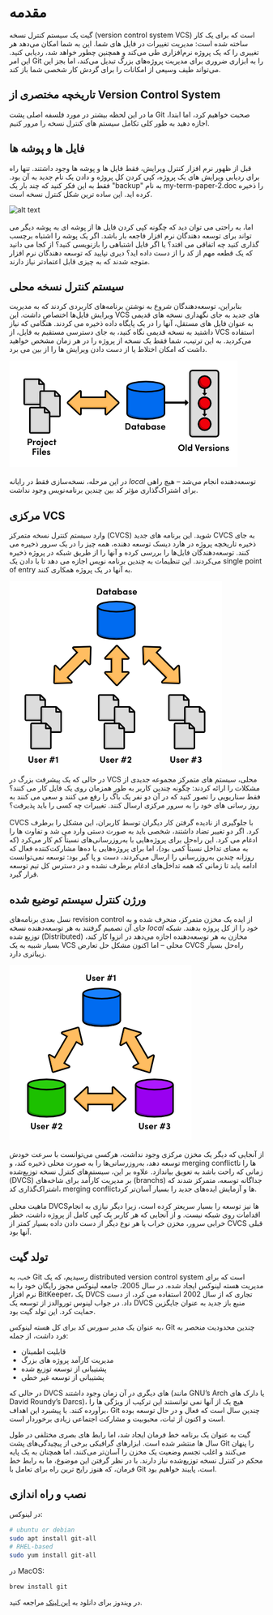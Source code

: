 # مقدمه

گیت یک سیستم کنترل نسخه (version control system VCS) است که برای یک کار ساخته شده است: مدیریت تغییرات در فایل های شما. این به شما امکان می‌دهد هر تغییری را که یک پروژه نرم‌افزاری طی می‌کند و همچنین چطور خواهد شد، ردیابی کنید. این امر Git را به ابزاری ضروری برای مدیریت پروژه‌های بزرگ تبدیل می‌کند، اما بجز این می‌تواند طیف وسیعی از امکانات را برای گردش کار شخصی شما باز کند.

## تاریخچه مختصری از Version Control System

ما در این لحظه بیشتر در مورد فلسفه اصلی پشت Git صحبت خواهیم کرد، اما ابتدا، اجازه دهید به طور کلی تکامل سیستم های کنترل نسخه را مرور کنیم.

## فایل ها و پوشه ها

قبل از ظهور نرم افزار کنترل ویرایش، فقط فایل ها و پوشه ها وجود داشتند. تنها راه برای ردیابی ویرایش های یک پروژه، کپی کردن کل پروژه و دادن یک نام جدید به آن بود. فقط به این فکر کنید که چند بار یک "backup" به نام my-term-paper-2.doc را ذخیره کرده اید. این ساده ترین شکل کنترل نسخه است.

![alt text](./1.png)
\
\
اما، به راحتی می توان دید که چگونه کپی کردن فایل ها از پوشه ای به پوشه دیگر می تواند برای توسعه دهندگان نرم افزار فاجعه بار باشد. اگر یک پوشه را اشتباه برچسب گذاری کنید چه اتفاقی می افتد؟ یا اگر فایل اشتباهی را بازنویسی کنید؟ از کجا می دانید که یک قطعه مهم از کد را از دست داده اید؟ دیری نپایید که توسعه دهندگان نرم افزار متوجه شدند که به چیزی قابل اعتمادتر نیاز دارند.

## سیستم کنترل نسخه محلی

بنابراین، توسعه‌دهندگان شروع به نوشتن برنامه‌های کاربردی کردند که به مدیریت ویرایش فایل‌ها اختصاص داشت. این VCS های جدید به جای نگهداری نسخه های قدیمی به عنوان فایل های مستقل، آنها را در یک پایگاه داده ذخیره می کردند. هنگامی که نیاز داشتید به نسخه قدیمی نگاه کنید، به جای دسترسی مستقیم به فایل، از VCS استفاده ‌می‌کردید. به این ترتیب، شما فقط یک نسخه از پروژه را در هر زمان مشخص خواهید داشت که امکان اختلاط یا از دست دادن ویرایش ها را از بین می برد.

![alt text](./pics/2.png)
\
\
در این مرحله، نسخه‌سازی فقط در رایانه _local_ توسعه‌دهنده انجام می‌شد – هیچ راهی برای اشتراک‌گذاری مؤثر کد بین چندین برنامه‌نویس وجود نداشت.

## مرکزی VCS

وارد سیستم کنترل نسخه متمرکز (CVCS) شوید. این برنامه های جدید CVCS به جای ذخیره تاریخچه پروژه در هارد دیسک توسعه دهنده، همه چیز را در یک سرور ذخیره می کنند. توسعه‌دهندگان فایل‌ها را بررسی کرده و آنها را از طریق شبکه در پروژه ذخیره می‌کردند. این تنظیمات به چندین برنامه نویس اجازه می دهد تا با دادن یک single point of entry به آنها در یک پروژه همکاری کنند.

![alt text](./pics/3.png)
\
در حالی که یک پیشرفت بزرگ در VCS محلی، سیستم های متمرکز مجموعه جدیدی از مشکلات را ارائه کردند: چگونه چندین کاربر به طور همزمان روی یک فایل کار می کنند؟ فقط سناریویی را تصور کنید که در آن دو نفر یک باگ را رفع می کنند و سعی می کنند به روز رسانی های خود را به سرور مرکزی ارسال کنند. تغییرات چه کسی را باید پذیرفت؟
\
\
CVCS با جلوگیری از نادیده گرفتن کار دیگران توسط کاربران، این مشکل را برطرف کرد. اگر دو تغییر تضاد داشتند، شخصی باید به صورت دستی وارد می شد و تفاوت ها را ادغام می کرد. این راه‌حل برای پروژه‌هایی با به‌روزرسانی‌های نسبتاً کم کار می‌کرد (که به معنای تداخل نسبتاً کمی بود)، اما برای پروژه‌هایی با ده‌ها مشارکت‌کننده فعال که روزانه چندین به‌روزرسانی را ارسال می‌کردند، دست و پا گیر بود: توسعه نمی‌توانست ادامه یابد تا زمانی که همه تداخل‌های ادغام برطرف نشده و در دسترس کل تیم توسعه قرار گیرد.

## ورژن کنترل سیستم توضیع شده

نسل بعدی برنامه‌های revision control از ایده یک مخزن متمرکز، منحرف شده و به جای آن تصمیم گرفتند به هر توسعه‌دهنده نسخه _local_ خود را از کل پروژه بدهند. شبکه توزیع شده (Distributed) مخازن به هر توسعه‌دهنده اجازه می‌دهد در انزوا کار کند، بسیار شبیه به یک VCS محلی – اما اکنون مشکل حل تعارض CVCS راه‌حل بسیار زیباتری دارد.

![alt text](./pics/4.png)
\
\
از آنجایی که دیگر یک مخزن مرکزی وجود نداشت، هرکسی می‌توانست با سرعت خودش توسعه دهد، به‌روزرسانی‌ها را به صورت محلی ذخیره کند، و merging conflictها را تا زمانی که راحت باشد به تعویق بیاندازد. علاوه بر این، سیستم‌های کنترل نسخه توزیع‌شده (DVCS) بر مدیریت کارآمد برای شاخه‌های (branchs) جداگانه توسعه، متمرکز شدند که اشتراک‌گذاری کد، merging conflictها و آزمایش ایده‌های جدید را بسیار آسان‌تر کرد.
\
\
ماهیت محلی DVCSها نیز توسعه را بسیار سریعتر کرده است، زیرا دیگر نیازی به انجام اقدامات روی شبکه نیست. و از آنجایی که هر کاربر یک کپی کامل از پروژه داشت، خطر خرابی سرور، مخزن خراب یا هر نوع دیگر از دست دادن داده بسیار کمتر از CVCS قبلی آنها بود.

## تولد گیت

 خب، به Git رسیدیم، که یک distributed version control system است که برای مدیریت هسته لینوکس ایجاد شده. در سال 2005، جامعه لینوکس مجوز رایگان خود را به نرم افزار BitKeeper، یک DVCS تجاری که از سال 2002 استفاده می کرد، از دست داد. در جواب لینوس توروالدز از توسعه یک DVCS منبع باز جدید به عنوان جایگزین حمایت کرد. این تولد گیت بود.

 به عنوان یک مدیر سورس کد برای کل هسته لینوکس، Git چندین محدودیت منحصر به فرد داشت، از جمله:

- قابلیت اطمینان
- مدیریت کارآمد پروژه های بزرگ
- پشتیبانی از توسعه توزیع شده
- پشتیبانی از توسعه غیر خطی

در حالی که DVCS های دیگری در آن زمان وجود داشتند (مانند GNU’s Arch یا دارک های David Roundy’s Darcs)، هیچ یک از آنها نمی توانستند این ترکیب از ویژگی ها را برآورده کنند. با پیشبرد این اهداف، Git چندین سال است که فعال و در حال توسعه بوده است و اکنون از ثبات، محبوبیت و مشارکت اجتماعی زیادی برخوردار است.

گیت به عنوان یک برنامه خط فرمان ایجاد شد، اما رابط های بصری مختلفی در طول سال ها منتشر شده است. ابزارهای گرافیکی برخی از پیچیدگی‌های پشت Git را پنهان می‌کنند و اغلب تجسم وضعیت یک مخزن را آسان‌تر می‌کنند، اما همچنان به یک پایه محکم در کنترل نسخه توزیع‌شده نیاز دارند. با در نظر گرفتن این موضوع، ما به رابط خط فرمان، که هنوز رایج ترین راه برای تعامل با Git است، پایبند خواهیم بود.

## نصب و راه اندازی

در لینوکس:

```bash
# ubuntu or debian
sudo apt install git-all
# RHEL-based
sudo yum install git-all
```

در MacOS:

```bash
brew install git
```

در ویندوز برای دانلود به [این لینک](https://git-scm.com/download/win) مراجعه کنید.

